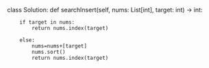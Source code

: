 class Solution:
    def searchInsert(self, nums: List[int], target: int) -> int:

        if target in nums:
            return nums.index(target)

        else:
            nums=nums+[target]
            nums.sort()
            return nums.index(target)
